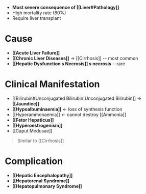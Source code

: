 - **Most severe consequence of [[Liver#Pathology]]**
- High mortality rate (80%)
- Require liver transplant

# Cause
- **[[Acute Liver Failure]]**
- **[[Chronic Liver Diseases]]** -> [[Cirrhosis]] -- most common 
- **[[Hepatic Dysfunction s Necrosis]] s necrosis** --rare

# Clinical Manifestation
- [[Bilirubin#Unconjugated Bilirubin|Unconjugated Bilirubin]] -> **[[Jaundice]]**
- **[[Hypoalbuminaemia]]** <- loss of synthesis function
- [[Hyperammonaemia]] <- cannot destroy [[Ammonia]]
- **[[Fetor Hepaticus]]**
- **[[Hyperoestrogenism]]**
- [[Caput Medusae]]
> Similar to [[Cirrhosis]]

# Complication
- **[[Hepatic Encephalopathy]]**
- **[[Hepatorenal Syndrome]]**
- **[[Hepatopulmonary Syndrome]]**